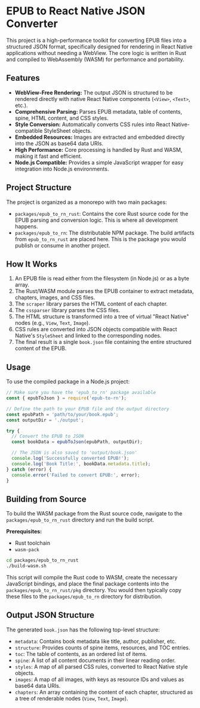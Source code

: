 # EPUB to React Native JSON Converter

This project is a high-performance toolkit for converting EPUB files into a structured JSON format, specifically designed for rendering in React Native applications without needing a WebView. The core logic is written in Rust and compiled to WebAssembly (WASM) for performance and portability.

## Features

- **WebView-Free Rendering:** The output JSON is structured to be rendered directly with native React Native components (`<View>`, `<Text>`, etc.).
- **Comprehensive Parsing:** Parses EPUB metadata, table of contents, spine, HTML content, and CSS styles.
- **Style Conversion:** Automatically converts CSS rules into React Native-compatible StyleSheet objects.
- **Embedded Resources:** Images are extracted and embedded directly into the JSON as base64 data URIs.
- **High Performance:** Core processing is handled by Rust and WASM, making it fast and efficient.
- **Node.js Compatible:** Provides a simple JavaScript wrapper for easy integration into Node.js environments.

## Project Structure

The project is organized as a monorepo with two main packages:

- `packages/epub_to_rn_rust`: Contains the core Rust source code for the EPUB parsing and conversion logic. This is where all development happens.
- `packages/epub_to_rn`: The distributable NPM package. The build artifacts from `epub_to_rn_rust` are placed here. This is the package you would publish or consume in another project.

## How It Works

1.  An EPUB file is read either from the filesystem (in Node.js) or as a byte array.
2.  The Rust/WASM module parses the EPUB container to extract metadata, chapters, images, and CSS files.
3.  The `scraper` library parses the HTML content of each chapter.
4.  The `cssparser` library parses the CSS files.
5.  The HTML structure is transformed into a tree of virtual "React Native" nodes (e.g., `View`, `Text`, `Image`).
6.  CSS rules are converted into JSON objects compatible with React Native's `StyleSheet` and linked to the corresponding nodes.
7.  The final result is a single `book.json` file containing the entire structured content of the EPUB.

## Usage

To use the compiled package in a Node.js project:

```javascript
// Make sure you have the 'epub_to_rn' package available
const { epubToJson } = require('epub-to-rn');

// Define the path to your EPUB file and the output directory
const epubPath = 'path/to/your/book.epub';
const outputDir = './output';

try {
  // Convert the EPUB to JSON
  const bookData = epubToJson(epubPath, outputDir);

  // The JSON is also saved to 'output/book.json'
  console.log('Successfully converted EPUB!');
  console.log('Book Title:', bookData.metadata.title);
} catch (error) {
  console.error('Failed to convert EPUB:', error);
}
```

## Building from Source

To build the WASM package from the Rust source code, navigate to the `packages/epub_to_rn_rust` directory and run the build script.

**Prerequisites:**
- Rust toolchain
- `wasm-pack`

```bash
cd packages/epub_to_rn_rust
./build-wasm.sh
```

This script will compile the Rust code to WASM, create the necessary JavaScript bindings, and place the final package contents into the `packages/epub_to_rn_rust/pkg` directory. You would then typically copy these files to the `packages/epub_to_rn` directory for distribution.

## Output JSON Structure

The generated `book.json` has the following top-level structure:

- `metadata`: Contains book metadata like title, author, publisher, etc.
- `structure`: Provides counts of spine items, resources, and TOC entries.
- `toc`: The table of contents, as an ordered list of items.
- `spine`: A list of all content documents in their linear reading order.
- `styles`: A map of all parsed CSS rules, converted to React Native style objects.
- `images`: A map of all images, with keys as resource IDs and values as base64 data URIs.
- `chapters`: An array containing the content of each chapter, structured as a tree of renderable nodes (`View`, `Text`, `Image`).
